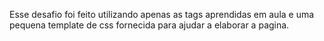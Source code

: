Esse desafio foi feito utilizando apenas as tags aprendidas em aula e uma pequena template de css fornecida para ajudar a elaborar a pagina.

